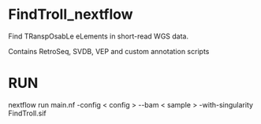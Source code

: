 # FindTroll_nextflow
Find TRanspOsabLe eLements in short-read WGS data. 

Contains RetroSeq, SVDB, VEP and custom annotation scripts

# RUN
nextflow run main.nf -config < config > --bam < sample > -with-singularity FindTroll.sif
